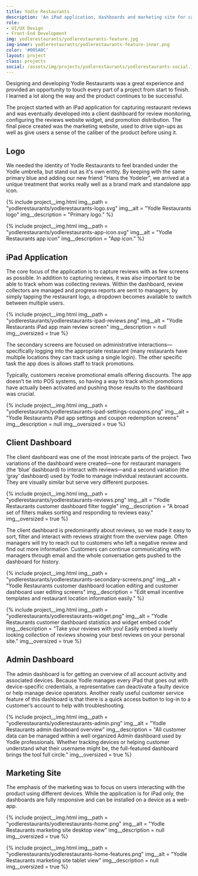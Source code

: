 ```yaml
---
title: Yodle Restaurants
description: 'An iPad application, dashboards and marketing site for capturing and managing engaging restaurant reviews.'
role:
- UI/UX Design
- Front-End Development
img: yodlerestaurants/yodlerestaurants-feature.jpg
img-inner: yodlerestaurants/yodlerestaurants-feature-inner.png
color: '#005A8C' 
layout: project
class: projects
social: /assets/img/projects/yodlerestaurants/yodlerestaurants-social.jpg
---
```


Designing and developing Yodle Restaurants was a great experience and provided an opportunity to touch every part of a project from start to finish. I learned a lot along the way and the product continues to be successful.

The project started with an iPad application for capturing restaurant reviews and was eventually developed into a client dashboard for review monitoring, configuring the reviews website widget, and promotion distribution. The final piece created was the marketing website, used to drive sign-ups as well as give users a sense of the caliber of the product before using it.

## Logo

We needed the identity of Yodle Restaurants to feel branded under the Yodle umbrella, but stand out as it's own entity. By keeping with the same primary blue and adding our new friend "Hans the Yodeler", we arrived at a unique treatment that works really well as a brand mark and standalone app icon.

{% include project__img.html
img__path = "yodlerestaurants/yodlerestaurants-logo.svg"
img__alt = "Yodle Restaurants logo"
img__description = "Primary logo."
%}

{% include project__img.html
img__path = "yodlerestaurants/yodlerestaurants-app-icon.svg"
img__alt = "Yodle Restaurants app icon"
img__description = "App icon."
%}
 
## iPad Application 

The core focus of the application is to capture reviews with as few screens as possible. In addition to capturing reviews, it was also important to be able to track whom was collecting reviews. Within the dashboard, review collectors are managed and progress reports are sent to managers, by simply tapping the restaurant logo, a dropdown becomes available to switch between multiple users.

{% include project__img.html
img__path = "yodlerestaurants/yodlerestaurants-ipad-reviews.png"
img__alt = "Yodle Restaurants iPad app main review screen"
img__description = null
img__oversized = true
%}

The secondary screens are focused on administrative interactions—specifically logging into the appropriate restaurant (many restaurants have multiple locations they can track using a single login). The other specific task the app does is allows staff to track promotions.

Typically, customers receive promotional emails offering discounts. The app doesn’t tie into POS systems, so having a way to track which promotions have actually been activated and pushing those results to the dashboard was crucial.

{% include project__img.html
img__path = "yodlerestaurants/yodlerestaurants-ipad-settings-coupons.png"
img__alt = "Yodle Restaurants iPad app settings and coupon redemption screens"
img__description = null
img__oversized = true
%}

## Client Dashboard

The client dashboard was one of the most intricate parts of the project. Two variations of the dashboard were created—one for restaurant managers (the ‘blue’ dashboard) to interact with reviews—and a second variation (the ‘gray’ dashboard) used by Yodle to manage individual restaurant accounts. They are visually similar but serve very different purposes.

{% include project__img.html
img__path = "yodlerestaurants/yodlerestaurants-reviews.png"
img__alt = "Yodle Restaurants customer dashboard filter toggle"
img__description = "A broad set of filters makes sorting and responding to reviews easy."
img__oversized = true
%}

The client dashboard is predominantly about reviews, so we made it easy to sort, filter and interact with reviews straight from the overview page. Often managers will try to reach out to customers who left a negative review and find out more information. Customers can continue communicating with managers through email and the whole conversation gets pushed to the dashboard for history.

{% include project__img.html
img__path = "yodlerestaurants/yodlerestaurants-secondary-screens.png"
img__alt = "Yodle Restaurants customer dashboard location editing and customer dashboard user editing screens"
img__description = "Edit email incentive templates and restaurant location information easily."
%}

{% include project__img.html
img__path = "yodlerestaurants/yodlerestaurants-widget.png"
img__alt = "Yodle Restaurants customer dashboard statistics and widget embed code"
img__description = "Take your reviews with you! Easily embed a lovely looking collection of reviews showing your best reviews on your personal site."
img__oversized = true
%}

## Admin Dashboard

The admin dashboard is for getting an overview of all account activity and associated devices. Because Yodle manages every iPad that goes out with device-specific credentials, a representative can deactivate a faulty device or help manage device operators. Another really useful customer service feature of this dashboard is that there is a quick access button to log-in to a customer’s account to help with troubleshooting.

{% include project__img.html
img__path = "yodlerestaurants/yodlerestaurants-admin.png"
img__alt = "Yodle Restaurants admin dashboard overview"
img__description = "All customer data can be managed within a well organized Admin dashboard used by Yodle professionals. Whether tracking devices or helping customer understand what their username might be, the full-featured dashboard brings the tool full circle."
img__oversized = true
%}

## Marketing Site 

The emphasis of the marketing was to focus on users interacting with the product using different devices. While the application is for iPad only, the dashboards are fully responsive and can be installed on a device as a web-app.

{% include project__img.html
img__path = "yodlerestaurants/yodlerestaurants-home.png"
img__alt = "Yodle Restaurants marketing site desktop view"
img__description = null
img__oversized = true
%}

{% include project__img.html
img__path = "yodlerestaurants/yodlerestaurants-home-features.png"
img__alt = "Yodle Restaurants marketing site tablet view"
img__description = null
img__oversized = true
%}